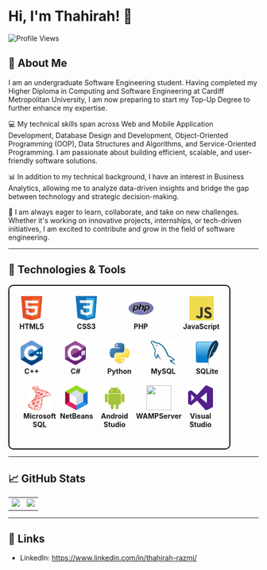 # Hi, I'm Thahirah! 👋

![Profile Views](https://komarev.com/ghpvc/?username=Thahirah-Razmi&color=blue)

## 🚀 About Me
 I am an undergraduate Software Engineering student. Having completed my Higher Diploma in Computing and Software Engineering at Cardiff Metropolitan University, I am now preparing to start my Top-Up Degree to further enhance my expertise.

💻 My technical skills span across Web and Mobile Application Development, Database Design and Development, Object-Oriented Programming (OOP), Data Structures and Algorithms, and Service-Oriented Programming. I am passionate about building efficient, scalable, and user-friendly software solutions.

📊 In addition to my technical background, I have an interest in Business Analytics, allowing me to analyze data-driven insights and bridge the gap between technology and strategic decision-making.

🚀 I am always eager to learn, collaborate, and take on new challenges. Whether it's working on innovative projects, internships, or tech-driven initiatives, I am excited to contribute and grow in the field of software engineering.

---

## 🚀 Technologies & Tools
<div align="center" style="border: 2px solid #000; padding: 20px; border-radius: 10px; width: 80%; max-width: 1000px;">
  <!-- First Row -->
  <div style="display: flex; justify-content: space-between; margin-bottom: 20px;">
    <div style="text-align: center;">
      <img src="https://raw.githubusercontent.com/devicons/devicon/master/icons/html5/html5-original.svg" width="50" height="50" />
      <br />
      <strong>HTML5</strong>
    </div>
    <div style="text-align: center;">
      <img src="https://raw.githubusercontent.com/devicons/devicon/master/icons/css3/css3-original.svg" width="50" height="50" />
      <br />
      <strong>CSS3</strong>
    </div>
    <div style="text-align: center;">
      <img src="https://raw.githubusercontent.com/devicons/devicon/master/icons/php/php-original.svg" width="50" height="50" />
      <br />
      <strong>PHP</strong>
    </div>
    <div style="text-align: center;">
      <img src="https://raw.githubusercontent.com/devicons/devicon/master/icons/javascript/javascript-original.svg" width="50" height="50" />
      <br />
      <strong>JavaScript</strong>
    </div>
  </div>

  <!-- Second Row -->
  <div style="display: flex; justify-content: space-between; margin-bottom: 20px;">
    <div style="text-align: center;">
      <img src="https://raw.githubusercontent.com/devicons/devicon/master/icons/cplusplus/cplusplus-original.svg" width="50" height="50" />
      <br />
      <strong>C++</strong>
    </div>
    <div style="text-align: center;">
      <img src="https://raw.githubusercontent.com/devicons/devicon/master/icons/csharp/csharp-original.svg" width="50" height="50" />
      <br />
      <strong>C#</strong>
    </div>
    <div style="text-align: center;">
      <img src="https://raw.githubusercontent.com/devicons/devicon/master/icons/python/python-original.svg" width="50" height="50" />
      <br />
      <strong>Python</strong>
    </div>
    <div style="text-align: center;">
      <img src="https://raw.githubusercontent.com/devicons/devicon/master/icons/mysql/mysql-original.svg" width="50" height="50" />
      <br />
      <strong>MySQL</strong>
    </div>
    <div style="text-align: center;">
      <img src="https://raw.githubusercontent.com/devicons/devicon/master/icons/sqlite/sqlite-original.svg" width="50" height="50" />
      <br />
      <strong>SQLite</strong>
    </div>
  </div>

  <!-- Third Row -->
  <div style="display: flex; justify-content: space-between; margin-bottom: 20px;">
    <div style="text-align: center;">
      <img src="https://raw.githubusercontent.com/devicons/devicon/master/icons/microsoftsqlserver/microsoftsqlserver-plain.svg" width="50" height="50" />
      <br />
      <strong>Microsoft SQL</strong>
    </div>
    <div style="text-align: center;">
      <img src="https://raw.githubusercontent.com/devicons/devicon/master/icons/netbeans/netbeans-original.svg" width="50" height="50" />
      <br />
      <strong>NetBeans</strong>
    </div>
    <div style="text-align: center;">
      <img src="https://raw.githubusercontent.com/devicons/devicon/master/icons/android/android-original.svg" width="50" height="50" />
      <br />
      <strong>Android Studio</strong>
    </div>
    <div style="text-align: center;">
      <img src="https://raw.githubusercontent.com/devicons/devicon/master/icons/wamp/wamp-original.svg" width="50" height="50" />
      <br />
      <strong>WAMPServer</strong>
    </div>
    <div style="text-align: center;">
      <img src="https://raw.githubusercontent.com/devicons/devicon/master/icons/visualstudio/visualstudio-plain.svg" width="50" height="50" />
      <br />
      <strong>Visual Studio</strong>
    </div>
  </div>
</div>

---

## 📈 GitHub Stats

<table>
  <tr>
    <td>
      <img src="https://github-readme-stats.vercel.app/api?username=Thahirah-Razmi&show_icons=true&theme=radical" />
    </td>
    <td>
      <img src="https://github-readme-stats.vercel.app/api/top-langs/?username=Thahirah-Razmi&layout=compact&theme=radical" />
    </td>
  </tr>
</table>

---

## 🔗 Links
- LinkedIn: https://www.linkedin.com/in/thahirah-razmi/


